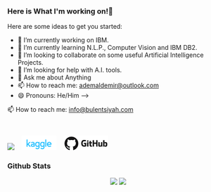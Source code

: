 ### Here is What I'm working on!🏀

Here are some ideas to get you started:

- 🔭 I’m currently working on IBM.
- 🌱 I’m currently learning N.L.P., Computer Vision and IBM DB2.
- 👯 I’m looking to collaborate on some useful Artificial Intelligence Projects.
- 🤔 I’m looking for help with A.I. tools.
- 💬 Ask me about Anything
- 📫 How to reach me: ademaldemir@outlook.com
- 😄 Pronouns:  He/Him
-->


<p align='left'>
  📫 How to reach me: <a href='mailto:ademaldemir@outlook.com'>info@bulentsiyah.com</a>
</p>

&nbsp;&nbsp;
<p align='left'>
  <a href="https://www.linkedin.com/in/ademaldemir/"><img src="https://img.shields.io/badge/linkedin-%230077B5.svg?&style=for-the-badge&logo=linkedin&logoColor=white" /></a>
  &nbsp;&nbsp;
  <a href="https://www.kaggle.com/ademaldemir"><img src="https://github.com/bulentsiyah/bulentsiyah/blob/master/images/kaggle.png"></a> 
  &nbsp;&nbsp;
  <a href="https://github.com/ademaldemir"><img src="https://github.com/bulentsiyah/bulentsiyah/blob/master/images/github.png"></a> 
</p>


### Github Stats

<div align="center">
<a href="#"><img src="https://github-readme-stats.vercel.app/api?username=ademaldemir&show_icons=true&count_private=true&theme=radical" ></a>
<a href="#"><img src="https://github-readme-stats.vercel.app/api/top-langs/?username=ademaldemir&layout=compact&theme=radical"  ></a>

</div>
